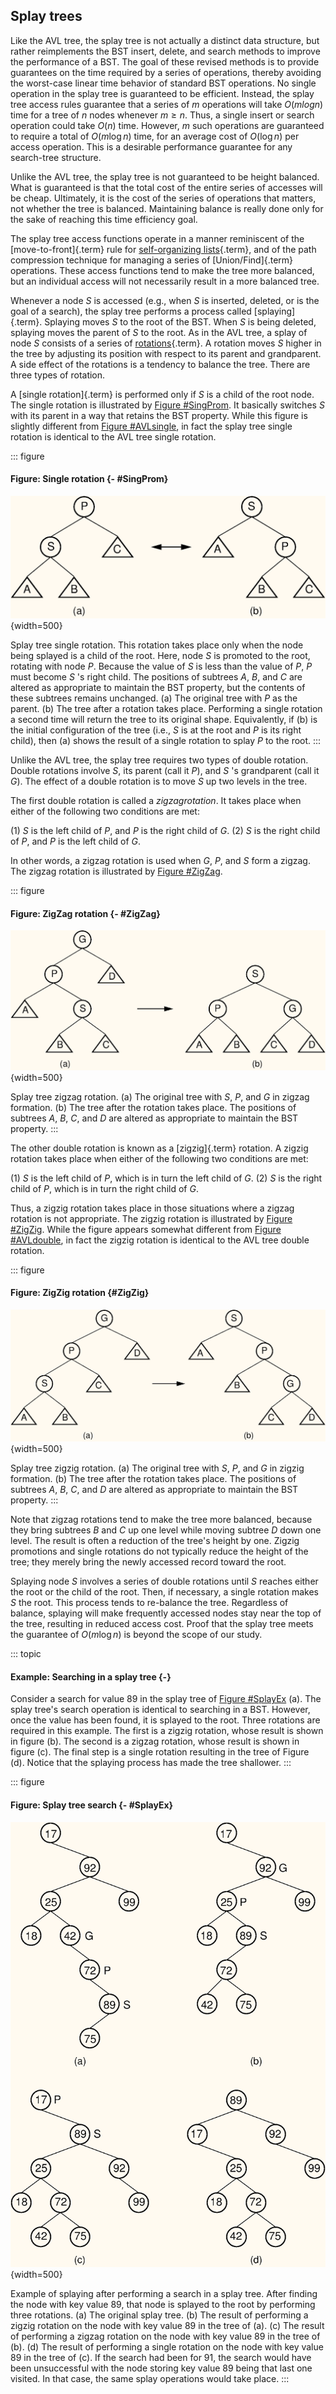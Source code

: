 
## Splay trees

Like the AVL tree, the splay tree is not actually a distinct data
structure, but rather reimplements the BST insert, delete, and search
methods to improve the performance of a BST. The goal of these revised
methods is to provide guarantees on the time required by a series of
operations, thereby avoiding the worst-case linear time behavior of
standard BST operations. No single operation in the splay tree is
guaranteed to be efficient. Instead, the splay tree access rules
guarantee that a series of $m$ operations will take $O(m log n)$ time
for a tree of $n$ nodes whenever $m \geq n$. Thus, a single insert or
search operation could take $O(n)$ time. However, $m$ such operations
are guaranteed to require a total of $O(m \log n)$ time, for an average
cost of $O(\log n)$ per access operation. This is a desirable
performance guarantee for any search-tree structure.

Unlike the AVL tree, the splay tree is not guaranteed to be height
balanced. What is guaranteed is that the total cost of the entire series
of accesses will be cheap. Ultimately, it is the cost of the series of
operations that matters, not whether the tree is balanced. Maintaining
balance is really done only for the sake of reaching this time
efficiency goal.

The splay tree access functions operate in a manner reminiscent of the
[move-to-front]{.term} rule for
[self-organizing lists](#self-organizing-list){.term},
and of the path compression technique for managing a series
of [Union/Find]{.term}
operations. These access functions tend to make the tree more balanced,
but an individual access will not necessarily result in a more balanced
tree.

Whenever a node $S$ is accessed (e.g., when $S$ is inserted, deleted, or
is the goal of a search), the splay tree performs a process called
[splaying]{.term}. Splaying moves $S$ to the
root of the BST. When $S$ is being deleted, splaying moves the parent of
$S$ to the root. As in the AVL tree, a splay of node $S$ consists of a
series of [rotations](#rotation){.term}. A
rotation moves $S$ higher in the tree by adjusting its position with
respect to its parent and grandparent. A side effect of the rotations is
a tendency to balance the tree. There are three types of rotation.

A [single rotation]{.term} is performed only if
$S$ is a child of the root node. The single rotation is illustrated by
[Figure #SingProm](#SingProm). It basically
switches $S$ with its parent in a way that retains the BST property.
While this figure is
slightly different from [Figure #AVLsingle](#AVLsingle),
in fact the splay tree single rotation is identical to the
AVL tree single rotation.

::: figure
#### Figure: Single rotation {- #SingProm}

![Splay tree single rotation](images/SingRot.png){width=500}

Splay tree single rotation. This rotation takes place only when the node
being splayed is a child of the root. Here, node $S$ is promoted to the
root, rotating with node $P$. Because the value of $S$ is less than the
value of $P$, $P$ must become $S$ 's right child. The positions of
subtrees $A$, $B$, and $C$ are altered as appropriate
to maintain the BST property, but the contents of these subtrees remains
unchanged. (a) The original tree with $P$ as the parent. (b) The tree
after a rotation takes place. Performing a single rotation a second time
will return the tree to its original shape. Equivalently, if (b) is the
initial configuration of the tree (i.e., $S$ is at the root and $P$ is
its right child), then (a) shows the result of a single rotation to
splay $P$ to the root.
:::

Unlike the AVL tree, the splay tree requires two types of double
rotation. Double rotations involve $S$, its parent (call it $P$), and
$S$ 's grandparent (call it $G$). The effect of a double rotation is to
move $S$ up two levels in the tree.

The first double rotation is called a $zigzag rotation$. It takes place
when either of the following two conditions are met:

(1) $S$ is the left child of $P$, and $P$ is the right child of $G$.
(2) $S$ is the right child of $P$, and $P$ is the left child of $G$.

In other words, a zigzag rotation is used when $G$, $P$, and $S$ form a
zigzag. The zigzag rotation is illustrated by
[Figure #ZigZag](#ZigZag).

::: figure
#### Figure: ZigZag rotation {- #ZigZag}

![Splay tree zigzag rotation](images/ZigZag.png){width=500}

Splay tree zigzag rotation. (a) The original tree with $S$, $P$, and $G$
in zigzag formation. (b) The tree after the rotation takes place. The
positions of subtrees $A$, $B$, $C$, and $D$ are altered as appropriate
to maintain the BST property.
:::

The other double rotation is known as a [zigzig]{.term} rotation. A zigzig rotation takes place when either of the
following two conditions are met:

(1) $S$ is the left child of $P$, which is in turn the left child of
    $G$.
(2) $S$ is the right child of $P$, which is in turn the right child of
    $G$.

Thus, a zigzig rotation takes place in those situations where a zigzag
rotation is not appropriate. The zigzig rotation is illustrated by
[Figure #ZigZig](#ZigZig). While the figure appears somewhat
different from [Figure #AVLdouble](#AVLdouble),
in fact the zigzig rotation is identical to the AVL tree double
rotation.

::: figure
#### Figure: ZigZig rotation {#ZigZig}

![Splay tree zigzig rotation](images/ZigZig.png){width=500}

Splay tree zigzig rotation. (a) The original tree with $S$, $P$, and $G$
in zigzig formation. (b) The tree after the rotation takes place. The
positions of subtrees $A$, $B$, $C$, and $D$ are altered as appropriate
to maintain the BST property.
:::

Note that zigzag rotations tend to make the tree more balanced, because
they bring subtrees $B$ and $C$ up one level while moving subtree $D$
down one level. The result is often a reduction of the tree's height by
one. Zigzig promotions and single rotations do not typically reduce the
height of the tree; they merely bring the newly accessed record toward
the root.

Splaying node $S$ involves a series of double rotations until $S$
reaches either the root or the child of the root. Then, if necessary, a
single rotation makes $S$ the root. This process tends to re-balance the
tree. Regardless of balance, splaying will make frequently accessed
nodes stay near the top of the tree, resulting in reduced access cost.
Proof that the splay tree meets the guarantee of $O(m \log n)$ is beyond
the scope of our study.

::: topic
#### Example: Searching in a splay tree {-}

Consider a search for value 89 in the splay tree of
[Figure #SplayEx](#SplayEx) (a). The splay tree's
search operation is identical to searching in a BST. However, once the
value has been found, it is splayed to the root. Three rotations are
required in this example. The first is a zigzig rotation, whose result
is shown in figure (b).
The second is a zigzag rotation, whose result is shown in figure (c).
The final step is a single rotation resulting in the tree of Figure (d).
Notice that the splaying process has made the tree shallower.
:::

::: figure
#### Figure: Splay tree search {- #SplayEx}

![Example of search in a splay tree](images/SplayEx.png){width=500}

Example of splaying after performing a search in a splay tree. After
finding the node with key value 89, that node is splayed to the root by
performing three rotations. (a) The original splay tree. (b) The result
of performing a zigzig rotation on the node with key value 89 in the
tree of (a). (c) The result of performing a zigzag rotation on the node
with key value 89 in the tree of (b). (d) The result of performing a
single rotation on the node with key value 89 in the tree of (c). If the
search had been for 91, the search would have been unsuccessful with the
node storing key value 89 being that last one visited. In that case, the
same splay operations would take place.
:::

